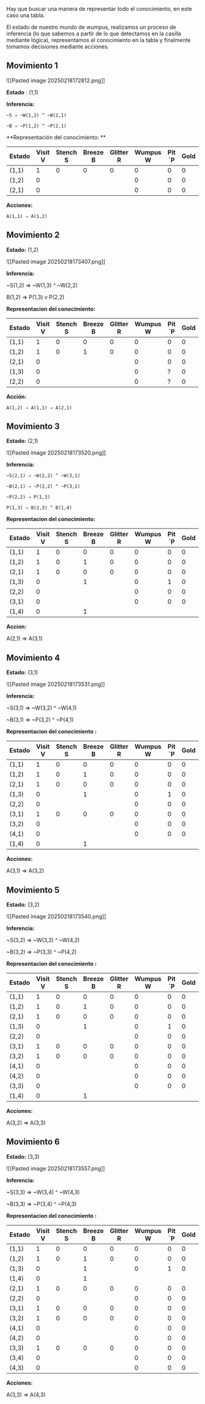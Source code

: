 Hay que buscar una manera de representar todo el conocimiento, en este caso una tabla.

El estado de nuestro mundo de wumpus, realizamos un proceso de inferencia (lo que sabemos a partir de lo que detectamos en la casilla mediante lógica), representamos el conocimiento en la tabla y finalmente tomamos decisiones mediante acciones.

## Movimiento 1

![[Pasted image 20250218172812.png]]

**Estado** : (1,1)

**Inferencia:**

	~S ⇒ ~W(1,2) ^ ~W(2,1)
	
	~B ⇒ ~P(1,2) ^ ~P(2,1)

**Representación del conocimiento: **

| Estado | Visit V | Stench S | Breeze B | Glitter R | Wumpus W | Pit ´P | Gold |
| ------ | ------- | -------- | -------- | --------- | -------- | ------ | ---- |
| (1,1)  | 1       | 0        | 0        | 0         | 0        | 0      | 0    |
| (1,2)  | 0       |          |          |           | 0        | 0      | 0    |
| (2,1)  | 0       |          |          |           | 0        | 0      | 0    |
**Acciones:** 

	A(1,1) ⇒ A(1,2)

## Movimiento 2

**Estado:** (1,2)

![[Pasted image 20250218173407.png]]

**Inferencia:**

~S(1,2) ⇒ ~W(1,3) ^ ~W(2,2)

B(1,2) ⇒ P(1,3) v P(2,2)

**Representacion del conocimiento:**

|Estado|Visit V|Stench S|Breeze B|Glitter R|Wumpus W|Pit ´P|Gold|
|---|---|---|---|---|---|---|---|
|(1,1)|1|0|0|0|0|0|0|
|(1,2)|1|0|1|0|0|0|0|
|(2,1)|0||||0|0|0|
|(1,3)|0||||0|?|0|
|(2,2)|0||||0|?|0|

**Acción:**
	
	A(1,2) ⇒ A(1,1) ⇒ A(2,1)

## Movimiento 3

**Estado:** (2,1)

![[Pasted image 20250218173520.png]]

**Inferencia:**

	~S(2,1) ⇒ ~W(2,2) ^ ~W(3,1)
	
	~B(2,1) ⇒ ~P(2,2) ^ ~P(3,1)
	
	~P(2,2) ⇒ P(1,3)
	
	P(1,3) ⇒ B(2,3) ^ B(1,4)

**Representacion del conocimiento:**

|Estado|Visit V|Stench S|Breeze B|Glitter R|Wumpus W|Pit ´P|Gold|
|---|---|---|---|---|---|---|---|
|(1,1)|1|0|0|0|0|0|0|
|(1,2)|1|0|1|0|0|0|0|
|(2,1)|1|0|0|0|0|0|0|
|(1,3)|0||1||0|1|0|
|(2,2)|0||||0|0|0|
|(3,1)|0||||0|0|0|
|(1,4)|0||1|||||

**Accion:**

A(2,1) ⇒ A(3,1)

## Movimiento 4

**Estado:** (3,1)

![[Pasted image 20250218173531.png]]

**Inferencia:**

~S(3,1) ⇒ ~W(3,2) ^ ~W(4,1)

~B(3,1) ⇒ ~P(3,2) ^ ~P(4,1)

**Representacion del conocimiento :**

|Estado|Visit V|Stench S|Breeze B|Glitter R|Wumpus W|Pit ´P|Gold|
|---|---|---|---|---|---|---|---|
|(1,1)|1|0|0|0|0|0|0|
|(1,2)|1|0|1|0|0|0|0|
|(2,1)|1|0|0|0|0|0|0|
|(1,3)|0||1||0|1|0|
|(2,2)|0||||0|0|0|
|(3,1)|1|0|0|0|0|0|0|
|(3,2)|0||||0|0|0|
|(4,1)|0||||0|0|0|
|(1,4)|0||1|||||

**Acciones:**

A(3,1) ⇒ A(3,2)

## Movimiento 5

**Estado:** (3,2)

![[Pasted image 20250218173540.png]]

**Inferencia:**

~S(3,2) ⇒ ~W(3,3) ^ ~W(4,2)

~B(3,2) ⇒ ~P(3,3) ^ ~P(4,2)

**Representacion del conocimiento :**

|Estado|Visit V|Stench S|Breeze B|Glitter R|Wumpus W|Pit ´P|Gold|
|---|---|---|---|---|---|---|---|
|(1,1)|1|0|0|0|0|0|0|
|(1,2)|1|0|1|0|0|0|0|
|(2,1)|1|0|0|0|0|0|0|
|(1,3)|0||1||0|1|0|
|(2,2)|0||||0|0|0|
|(3,1)|1|0|0|0|0|0|0|
|(3,2)|1|0|0|0|0|0|0|
|(4,1)|0||||0|0|0|
|(4,2)|0||||0|0|0|
|(3,3)|0||||0|0|0|
|(1,4)|0||1|||||

**Acciones:**

A(3,2) ⇒ A(3,3)

## Movimiento 6

**Estado:** (3,3)

![[Pasted image 20250218173557.png]]

**Inferencia:**

~S(3,3) ⇒ ~W(3,4) ^ ~W(4,3)

~B(3,3) ⇒ ~P(3,4) ^ ~P(4,3)

**Representacion del conocimiento :**

|Estado|Visit V|Stench S|Breeze B|Glitter R|Wumpus W|Pit ´P|Gold|
|---|---|---|---|---|---|---|---|
|(1,1)|1|0|0|0|0|0|0|
|(1,2)|1|0|1|0|0|0|0|
|(1,3)|0||1||0|1|0|
|(1,4)|0||1|||||
|(2,1)|1|0|0|0|0|0|0|
|(2,2)|0||||0|0|0|
|(3,1)|1|0|0|0|0|0|0|
|(3,2)|1|0|0|0|0|0|0|
|(4,1)|0||||0|0|0|
|(4,2)|0||||0|0|0|
|(3,3)|1|0|0|0|0|0|0|
|(3,4)|0||||0|0|0|
|(4,3)|0||||0|0|0|

**Acciones:**

A(3,3) ⇒ A(4,3)
